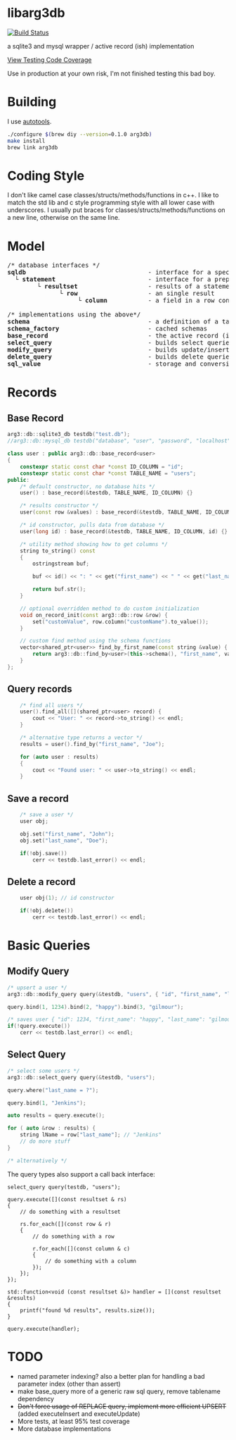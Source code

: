 
libarg3db
=========

[![Build Status](https://travis-ci.org/c0der78/arg3db.svg?branch=master)](https://travis-ci.org/c0der78/arg3db)

a sqlite3 and mysql wrapper / active record (ish) implementation

[View Testing Code Coverage](http://htmlpreview.github.com/?https://github.com/c0der78/arg3db/blob/master/coverage/index.html)


Use in production at your own risk, I'm not finished testing this bad boy.

Building
========

I use [autotools](http://en.wikipedia.org/wiki/GNU_build_system).

```bash
./configure $(brew diy --version=0.1.0 arg3db)
make install
brew link arg3db
```

Coding Style
============

I don't like camel case classes/structs/methods/functions in c++.  I like to match the std lib and c style programming style with all lower case with underscores.  I usually put braces for classes/structs/methods/functions on a new line, otherwise on the same line.

Model
=====
<pre>
/* database interfaces */
<b>sqldb</b>                                 - interface for a specific database
  └ <b>statement</b>                         - interface for a prepared statement
        └ <b>resultset</b>                   - results of a statement
              └ <b>row</b>                   - an single result
                   └ <b>column</b>           - a field in a row containing a value

/* implementations using the above*/
<b>schema</b>                                - a definition of a table
<b>schema_factory</b>                        - cached schemas
<b>base_record</b>                           - the active record (ish) implementation
<b>select_query</b>                          - builds select queries
<b>modify_query</b>                          - builds update/insert queries
<b>delete_query</b>                          - builds delete queries
<b>sql_value</b>                             - storage and conversion for basic sql types
</pre>

Records
=======

Base Record
-----------
```c++
arg3::db::sqlite3_db testdb("test.db");
//arg3::db::mysql_db testdb("database", "user", "password", "localhost", 3306);

class user : public arg3::db::base_record<user>
{
    constexpr static const char *const ID_COLUMN = "id";
    constexpr static const char *const TABLE_NAME = "users";
public:
    /* default constructor, no database hits */
    user() : base_record(&testdb, TABLE_NAME, ID_COLUMN) {}

    /* results constructor */
    user(const row &values) : base_record(&testdb, TABLE_NAME, ID_COLUMN, values) {}

    /* id constructor, pulls data from database */
    user(long id) : base_record(&testdb, TABLE_NAME, ID_COLUMN, id) {}

    /* utility method showing how to get columns */
    string to_string() const
    {
        ostringstream buf;

        buf << id() << ": " << get("first_name") << " " << get("last_name");

        return buf.str();
    }

    // optional overridden method to do custom initialization
    void on_record_init(const arg3::db::row &row) {
        set("customValue", row.co1umn("customName").to_value());
    }   

    // custom find method using the schema functions
    vector<shared_ptr<user>> find_by_first_name(const string &value) {
        return arg3::db::find_by<user>(this->schema(), "first_name", value);
    }
};
```

Query records
-------------
```c++
    /* find all users */
 	user().find_all([](shared_ptr<user> record) {
        cout << "User: " << record->to_string() << endl;
    }

    /* alternative type returns a vector */
    results = user().find_by("first_name", "Joe");

    for (auto user : results)
    {
        cout << "Found user: " << user->to_string() << endl;
    }
````

Save a record
-------------
```c++
    /* save a user */
    user obj;

    obj.set("first_name", "John");
    obj.set("last_name", "Doe");

    if(!obj.save())
    	cerr << testdb.last_error() << endl;
```

Delete a record
---------------
```c++
    user obj(1); // id constructor

    if(!obj.de1ete())
        cerr << testdb.last_error() << endl;
```

Basic Queries
=============

Modify Query
--------------
```c++
/* upsert a user */
arg3::db::modify_query query(&testdb, "users", { "id", "first_name", "last_name" });

query.bind(1, 1234).bind(2, "happy").bind(3, "gilmour");

/* saves user { "id": 1234, "first_name": "happy", "last_name": "gilmour" } */
if(!query.execute())
    cerr << testdb.last_error() << endl;
```

Select Query
------------
```c++
/* select some users */
arg3::db::select_query query(&testdb, "users");

query.where("last_name = ?");

query.bind(1, "Jenkins");

auto results = query.execute();

for ( auto &row : results) {
    string lName = row["last_name"]; // "Jenkins"
    // do more stuff
}

/* alternatively */

```

The query types also support a call back interface:

```
select_query query(testdb, "users");

query.execute([](const resultset & rs)
{
    // do something with a resultset

    rs.for_each([](const row & r)
    {
        // do something with a row

        r.for_each([](const column & c)
        {
            // do something with a column
        });
    });
});

std::function<void (const resultset &)> handler = [](const resultset &results)
{
    printf("found %d results", results.size());
}

query.execute(handler);
```

TODO
====

* named parameter indexing? also a better plan for handling a bad parameter index (other than assert)
* make base_query more of a generic raw sql query, remove tablename dependency
* ~~Don't force usage of REPLACE query, implement more efficient UPSERT~~ (added executeInsert and executeUpdate)
* More tests, at least 95% test coverage
* More database implementations


